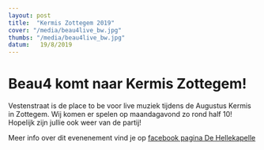```yaml
---
layout: post
title:  "Kermis Zottegem 2019"
cover: "/media/beau4live_bw.jpg"
thumbs: "/media/beau4live_bw.jpg"
datum:   19/8/2019
---
```


# Beau4 komt naar Kermis Zottegem!

Vestenstraat is de place to be voor live muziek tijdens de Augustus Kermis in Zottegem. Wij komen er spelen op maandagavond zo rond half 10! Hopelijk zijn jullie ook weer van de partij! 

Meer info over dit evenenement vind je op [facebook pagina De Hellekapelle](https://www.facebook.com/pg/De-Hellekapelle-135999599787570/events/?ref=page_internal)